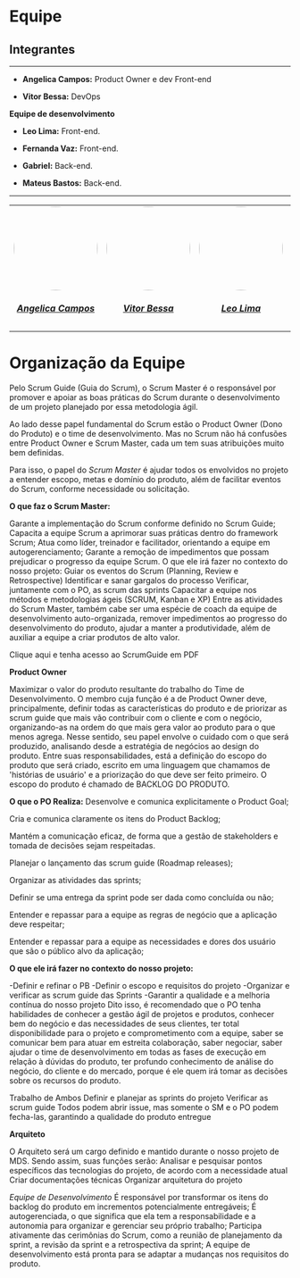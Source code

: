 # Equipe

## Integrantes
---

- **Angelica Campos:** Product Owner e dev Front-end

- **Vitor Bessa:** DevOps

**Equipe de desenvolvimento**

- **Leo Lima:** Front-end.

- **Fernanda Vaz:** Front-end.

- **Gabriel:** Back-end.

- **Mateus Bastos:** Back-end.


---
<center>
<table style="margin-left: auto; margin-right: auto;">
    <tr>
        <td align="center">
            <a href="https://github.com/angelicaccampos">
                <img style="border-radius: 50%;" src="https://avatars.githubusercontent.com/u/82877749?v=4" width="150px;"/>
                <h5 class="text-center">Angelica Campos</h5>
            </a>
        </td>
        <td align="center">
            <a href="https://github.com/Bessazs">
                <img style="border-radius: 50%;" src="https://avatars.githubusercontent.com/u/118318004?v=4" width="150px;"/>
                <h5 class="text-center">Vitor Bessa</h5>
            </a>
        </td>
        <td align="center">
            <a href="https://github.com/leozinlima">
                <img style="border-radius: 50%;" src="https://avatars.githubusercontent.com/u/105813929?v=4" width="150px;"/>
                <h5 class="text-center">Leo Lima</h5>
            </a>
        </td>
        <td align="center">
            <a href="https://github.com/Fernandavazgit1">
                <img style="border-radius: 50%;" src="https://avatars.githubusercontent.com/u/144569110?v=4" width="150px;"/>
                <h5 class="text-center">Fernanda Vaz</h5>
            </a>
        </td>
        <td align="center">
            <a href="https://github.com/gabriel-lima258">
                <img style="border-radius: 50%;" src="https://avatars.githubusercontent.com/u/116119327?v=4" width="150px;"/>
                <h5 class="text-center">Gabriel Lima</h5>
            </a>
        </td>
        <td align="center">
            <a href="https://github.com/MateuSansete">
                <img style="border-radius: 50%;" src="https://avatars.githubusercontent.com/u/164573233?v=4" width="150px;"/>
                <h5 class="text-center">Mateus Bastos</h5>
            </a>
        </td>
    </tr>
</table>
</center>







# Organização da Equipe

Pelo Scrum Guide (Guia do Scrum), o Scrum Master é o responsável por promover e apoiar as boas práticas do Scrum durante o desenvolvimento de um projeto planejado por essa metodologia ágil.

Ao lado desse papel fundamental do Scrum estão o Product Owner (Dono do Produto) e o time de desenvolvimento. Mas no Scrum não há confusões entre Product Owner e Scrum Master, cada um tem suas atribuições muito bem definidas.

Para isso, o papel do *Scrum Master* é ajudar todos os envolvidos no projeto a entender escopo, metas e domínio do produto, além de facilitar eventos do Scrum, conforme necessidade ou solicitação.

**O que faz o Scrum Master:**

Garante a implementação do Scrum conforme definido no Scrum Guide;
Capacita a equipe Scrum a aprimorar suas práticas dentro do framework Scrum;
Atua como líder, treinador e facilitador, orientando a equipe em autogerenciamento;
Garante a remoção de impedimentos que possam prejudicar o progresso da equipe Scrum.
O que ele irá fazer no contexto do nosso projeto:
Guiar os eventos do Scrum (Planning, Review e Retrospective)
Identificar e sanar gargalos do processo
Verificar, juntamente com o PO, as scrum das sprints
Capacitar a equipe nos métodos e metodologias ágeis (SCRUM, Kanban e XP)
Entre as atividades do Scrum Master, também cabe ser uma espécie de coach da equipe de desenvolvimento auto-organizada, remover impedimentos ao progresso do desenvolvimento do produto, ajudar a manter a produtividade, além de auxiliar a equipe a criar produtos de alto valor.

Clique aqui e tenha acesso ao ScrumGuide em PDF

**Product Owner**

Maximizar o valor do produto resultante do trabalho do Time de Desenvolvimento. O membro cuja função é a de Product Owner deve, principalmente, definir todas as características do produto e de priorizar as scrum guide que mais vão contribuir com o cliente e com o negócio, organizando-as na ordem do que mais gera valor ao produto para o que menos agrega. Nesse sentido, seu papel envolve o cuidado com o que será produzido, analisando desde a estratégia de negócios ao design do produto. Entre suas responsabilidades, está a definição do escopo do produto que será criado, escrito em uma linguagem que chamamos de 'histórias de usuário' e a priorização do que deve ser feito primeiro. O escopo do produto é chamado de BACKLOG DO PRODUTO.

**O que o PO Realiza:**
Desenvolve e comunica explicitamente o Product Goal;

Cria e comunica claramente os itens do Product Backlog;

Mantém a comunicação eficaz, de forma que a gestão de stakeholders e tomada de decisões sejam respeitadas.

Planejar o lançamento das scrum guide (Roadmap releases);

Organizar as atividades das sprints;

Definir se uma entrega da sprint pode ser dada como concluída ou não;

Entender e repassar para a equipe as regras de negócio que a aplicação deve respeitar;

Entender e repassar para a equipe as necessidades e dores dos usuário que são o público alvo da aplicação;

**O que ele irá fazer no contexto do nosso projeto:**

-Definir e refinar o PB
-Definir o escopo e requisitos do projeto
-Organizar e verificar as scrum guide das Sprints
-Garantir a qualidade e a melhoria contínua do nosso projeto
Dito isso, é recomendado que o PO tenha habilidades de conhecer a gestão ágil de projetos e produtos, conhecer bem do negócio e das necessidades de seus clientes, ter total disponibilidade para o projeto e comprometimento com a equipe, saber se comunicar bem para atuar em estreita colaboração, saber negociar, saber ajudar o time de desenvolvimento em todas as fases de execução em relação à dúvidas do produto, ter profundo conhecimento de análise do negócio, do cliente e do mercado, porque é ele quem irá tomar as decisões sobre os recursos do produto.

Trabalho de Ambos
Definir e planejar as sprints do projeto
Verificar as scrum guide
Todos podem abrir issue, mas somente o SM e o PO podem fecha-las, garantindo a qualidade do produto entregue

**Arquiteto**

O Arquiteto será um cargo definido e mantido durante o nosso projeto de MDS. Sendo assim, suas funções serão:
Analisar e pesquisar pontos específicos das tecnologias do projeto, de acordo com a necessidade atual
Criar documentações técnicas
Organizar arquitetura do projeto

*Equipe de Desenvolvimento*
É responsável por transformar os itens do backlog do produto em incrementos potencialmente entregáveis;
É autogerenciada, o que significa que ela tem a responsabilidade e a autonomia para organizar e gerenciar seu próprio trabalho;
Participa ativamente das cerimônias do Scrum, como a reunião de planejamento da sprint, a revisão da sprint e a retrospectiva da sprint;
A equipe de desenvolvimento está pronta para se adaptar a mudanças nos requisitos do produto.

